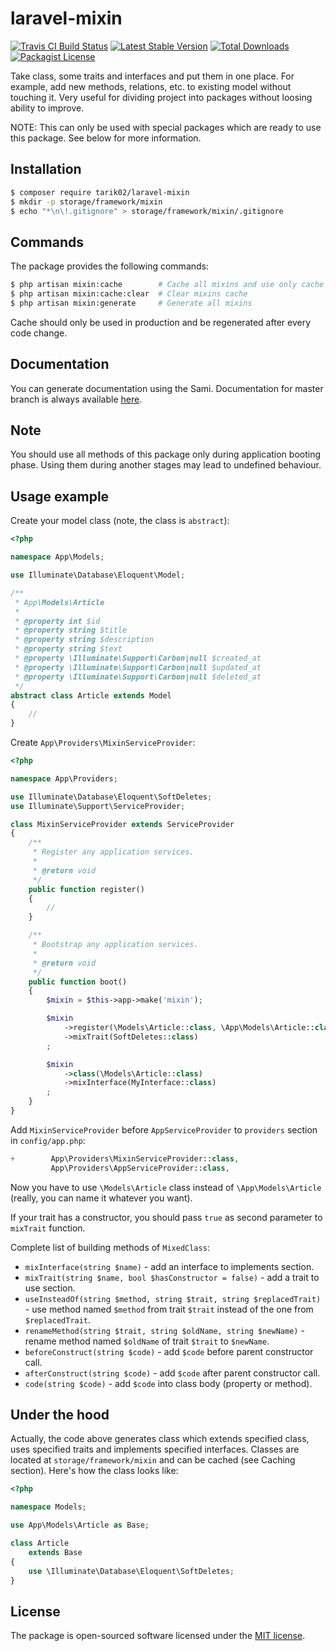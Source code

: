 # laravel-mixin

[![Travis CI Build Status](https://travis-ci.org/Tarik02/laravel-mixin.svg?branch=master)](https://travis-ci.org/Tarik02/laravel-mixin)
[![Latest Stable Version](https://poser.pugx.org/tarik02/laravel-mixin/version.png)](https://packagist.org/packages/tarik02/laravel-mixin)
[![Total Downloads](https://poser.pugx.org/tarik02/laravel-mixin/d/total.png)](https://packagist.org/packages/tarik02/laravel-mixin)
[![Packagist License](https://poser.pugx.org/tarik02/laravel-mixin/license.png)](http://choosealicense.com/licenses/mit/)

Take class, some traits and interfaces and put them in one place. For example, add new methods, relations, etc. to existing model without touching it. Very useful for dividing project into packages without loosing ability to improve.

NOTE: This can only be used with special packages which are ready to use this package. See below for more information.


## Installation

```bash
$ composer require tarik02/laravel-mixin
$ mkdir -p storage/framework/mixin
$ echo "*\n\!.gitignore" > storage/framework/mixin/.gitignore
```


## Commands

The package provides the following commands:

```bash
$ php artisan mixin:cache        # Cache all mixins and use only cache
$ php artisan mixin:cache:clear  # Clear mixins cache
$ php artisan mixin:generate     # Generate all mixins
```

Cache should only be used in production and be regenerated after every code change. 


## Documentation

You can generate documentation using the Sami. Documentation for master branch is always available [here](https://Tarik02.github.io/laravel-mixin/).

## Note

You should use all methods of this package only during application booting phase. Using them during another stages may lead to undefined behaviour.

## Usage example

Create your model class (note, the class is `abstract`):

```php
<?php

namespace App\Models;

use Illuminate\Database\Eloquent\Model;

/**
 * App\Models\Article
 *
 * @property int $id
 * @property string $title
 * @property string $description
 * @property string $text
 * @property \Illuminate\Support\Carbon|null $created_at
 * @property \Illuminate\Support\Carbon|null $updated_at
 * @property \Illuminate\Support\Carbon|null $deleted_at
 */
abstract class Article extends Model
{
    //
}
```

Create `App\Providers\MixinServiceProvider`:

```php
<?php

namespace App\Providers;

use Illuminate\Database\Eloquent\SoftDeletes;
use Illuminate\Support\ServiceProvider;

class MixinServiceProvider extends ServiceProvider
{
    /**
     * Register any application services.
     *
     * @return void
     */
    public function register()
    {
        //
    }

    /**
     * Bootstrap any application services.
     *
     * @return void
     */
    public function boot()
    {
        $mixin = $this->app->make('mixin');

        $mixin
            ->register(\Models\Article::class, \App\Models\Article::class)
            ->mixTrait(SoftDeletes::class)
        ;

        $mixin
            ->class(\Models\Article::class)
            ->mixInterface(MyInterface::class)
        ;
    }
}
```

Add `MixinServiceProvider` before `AppServiceProvider` to `providers` section in `config/app.php`:

```php
+        App\Providers\MixinServiceProvider::class,
         App\Providers\AppServiceProvider::class,
```

Now you have to use `\Models\Article` class instead of `\App\Models\Article` (really, you can name it whatever you want).

If your trait has a constructor, you should pass `true` as second parameter to `mixTrait` function.

Complete list of building methods of `MixedClass`:

- `mixInterface(string $name)` - add an interface to implements section.
- `mixTrait(string $name, bool $hasConstructor = false)` - add a trait to use section.
- `useInsteadOf(string $method, string $trait, string $replacedTrait)` - use method named `$method` from trait `$trait` instead of the one from `$replacedTrait`.
- `renameMethod(string $trait, string $oldName, string $newName)` - rename method named `$oldName` of trait `$trait` to `$newName`.
- `beforeConstruct(string $code)` - add `$code` before parent constructor call.
- `afterConstruct(string $code)` - add `$code` after parent constructor call.
- `code(string $code)` - add `$code` into class body (property or method).


## Under the hood

Actually, the code above generates class which extends specified class, uses specified traits and implements specified interfaces. Classes are located at `storage/framework/mixin` and can be cached (see Caching section). Here's how the class looks like:

```php
<?php

namespace Models;

use App\Models\Article as Base;

class Article
    extends Base
{
    use \Illuminate\Database\Eloquent\SoftDeletes;
}
```


## License

The package is open-sourced software licensed under the [MIT license](https://opensource.org/licenses/MIT).

